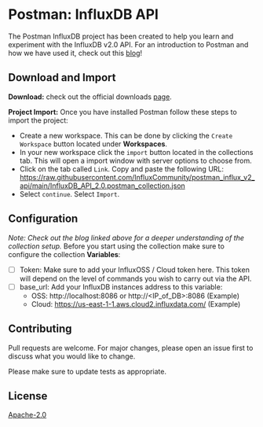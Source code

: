 # Postman: InfluxDB API
The Postman InfluxDB project has been created to help you learn and experiment with the InfluxDB v2.0 API.  For an introduction to Postman and how we have used it, check out this [blog](insert_here)!

## Download and Import
**Download:** check out the official downloads [page](https://www.postman.com/downloads/).

**Project Import:** Once you have installed Postman follow these steps to import the project:

 - Create a new workspace. This can be done by clicking the `Create Workspace` button located under **Workspaces**.
 - In your new workspace click the `import` button located in the collections tab. This will open a import window with server options to choose from. 
 - Click on the tab called `Link`. Copy and paste the following URL: https://raw.githubusercontent.com/InfluxCommunity/postman_influx_v2_api/main/InfluxDB_API_2.0.postman_collection.json
 - Select `continue`. Select `Import`.
 
## Configuration
*Note: Check out the blog linked above for a deeper understanding of the collection setup.*
Before you start using the collection make sure to configure the collection **Variables**:
 - [ ] Token: Make sure to add your InfluxOSS / Cloud token here. This token will depend on the level of commands you wish to carry out via the API.
 - [ ] base_url: Add your InfluxDB instances address to this variable:
	 - OSS: http://localhost:8086 or http://<IP_of_DB>:8086 (Example)
	 - Cloud: https://us-east-1-1.aws.cloud2.influxdata.com/ (Example)


## Contributing
Pull requests are welcome. For major changes, please open an issue first to discuss what you would like to change.

Please make sure to update tests as appropriate.

## License
[Apache-2.0](https://www.apache.org/licenses/LICENSE-2.0)

